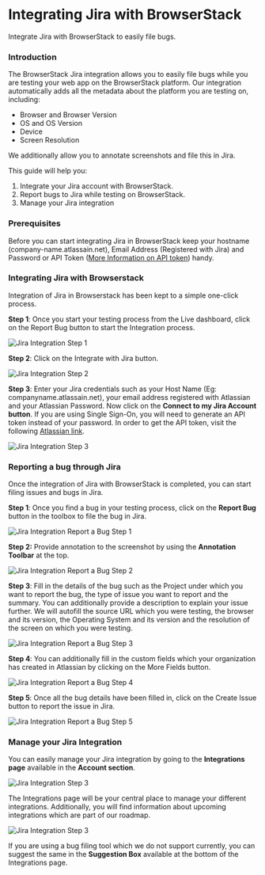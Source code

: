 Integrating Jira with BrowserStack
==================================

Integrate Jira with BrowserStack to easily file bugs.

### Introduction

The BrowserStack Jira integration allows you to easily file bugs while you are testing your web app on the BrowserStack platform. Our integration automatically adds all the metadata about the platform you are testing on, including:

*   Browser and Browser Version
*   OS and OS Version
*   Device
*   Screen Resolution

We additionally allow you to annotate screenshots and file this in Jira.

This guide will help you:

1.  Integrate your Jira account with BrowserStack.
2.  Report bugs to Jira while testing on BrowserStack.
3.  Manage your Jira integration

### Prerequisites

Before you can start integrating Jira in BrowserStack keep your hostname (company-name.atlassain.net), Email Address (Registered with Jira) and Password or API Token ([More Information on API token](https://www.browserstack.com/question/614)) handy.

### Integrating Jira with Browserstack

Integration of Jira in Browserstack has been kept to a simple one-click process.

**Step 1**: Once you start your testing process from the Live dashboard, click on the Report Bug button to start the Integration process.

![Jira Integration Step 1](https://d98b8t1nnulk5.cloudfront.net/production/images/static/docs/jira-integration/live/jira-integration-step-1.jpg)

**Step 2**: Click on the Integrate with Jira button.

![Jira Integration Step 2](https://d3but80xmlhqzj.cloudfront.net/production/images/static/docs/jira-integration/live/jira-integration-step-2.png)

**Step 3**: Enter your Jira credentials such as your Host Name (Eg: companyname.atlassain.net), your email address registered with Atlassian and your Atlassian Password. Now click on the **Connect to my Jira Account button**. If you are using Single Sign-On, you will need to generate an API token instead of your password. In order to get the API token, visit the following [Atlassian link](https://id.atlassian.com/manage/api-tokens).

![Jira Integration Step 3](https://d3but80xmlhqzj.cloudfront.net/production/images/static/docs/jira-integration/live/jira-integration-step-3.png)

### Reporting a bug through Jira

Once the integration of Jira with BrowserStack is completed, you can start filing issues and bugs in Jira.

**Step 1**: Once you find a bug in your testing process, click on the **Report Bug** button in the toolbox to file the bug in Jira.

![Jira Integration Report a Bug Step 1](https://d3but80xmlhqzj.cloudfront.net/production/images/static/docs/jira-integration/live/jira-report-bug-step-1.jpg)

**Step 2:** Provide annotation to the screenshot by using the **Annotation Toolbar** at the top.

![Jira Integration Report a Bug Step 2](https://dgzoq9b5asjg1.cloudfront.net/production/images/static/docs/jira-integration/live/jira-report-bug-step-2.jpg)

**Step 3**: Fill in the details of the bug such as the Project under which you want to report the bug, the type of issue you want to report and the summary. You can additionally provide a description to explain your issue further. We will autofill the source URL which you were testing, the browser and its version, the Operating System and its version and the resolution of the screen on which you were testing.

![Jira Integration Report a Bug Step 3](https://dgzoq9b5asjg1.cloudfront.net/production/images/static/docs/jira-integration/live/jira-report-bug-step-3.jpg)

**Step 4**: You can additionally fill in the custom fields which your organization has created in Atlassian by clicking on the More Fields button.

![Jira Integration Report a Bug Step 4](https://d2ogrdw2mh0rsl.cloudfront.net/production/images/static/docs/jira-integration/live/jira-report-bug-step-4.jpg)

**Step 5**: Once all the bug details have been filled in, click on the Create Issue button to report the issue in Jira.

![Jira Integration Report a Bug Step 5](https://dgzoq9b5asjg1.cloudfront.net/production/images/static/docs/jira-integration/live/jira-report-bug-step-5.jpg)

### Manage your Jira Integration

You can easily manage your Jira integration by going to the **Integrations page** available in the **Account section**.

![Jira Integration Step 3](https://d98b8t1nnulk5.cloudfront.net/production/images/static/docs/jira-integration/live/jira-integration-manage-step-1.jpg)

The Integrations page will be your central place to manage your different integrations. Additionally, you will find information about upcoming integrations which are part of our roadmap.

![Jira Integration Step 3](https://d2ogrdw2mh0rsl.cloudfront.net/production/images/static/docs/jira-integration/live/jira-integration-manage-step-2.jpg)

If you are using a bug filing tool which we do not support currently, you can suggest the same in the **Suggestion Box** available at the bottom of the Integrations page.
